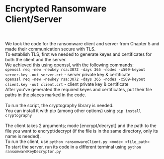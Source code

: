 # Encrypted Ransomware Client/Server<br><br>
We took the code for the ransomware client and server from Chapter 5 and made their communication secure with TLS.<br>
To establish TLS, first we needed to generate keyes and certificates for both the client and the server.<br>
We achieved this using openssl, with the following commands:<br>
`openssl req -new -newkey rsa:3072 -days 365 -nodes -x509-keyout server.key -out server.crt` - server private key & certificate<br>
`openssl req -new -newkey rsa:3072 -days 365 -nodes -x509-keyout client.key -out client.crt` - client private key & certificate<br>
After you've generated the required keyes and certificates, put their file paths in the places marked in the code.<br><br>
To run the script, the cryptography library is needed.<br>
You can install it with pip (among other options) using `pip install cryptography`<br><br>
The client takes 2 arguments; mode [encrypt/decrypt] and the path to the file you want to encrypt/decrypt (if the file is in the same directory, only its name is needed).<br>
To run the client, use `python ransomwareClient.py <mode> <file_path>`<br>
To start the server, run its code in a different terminal using `python ransomwareKeyDecryptor.py`
